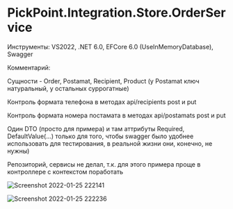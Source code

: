 # PickPoint.Integration.Store.OrderService
Инструменты: VS2022, .NET 6.0, EFCore 6.0 (UseInMemoryDatabase), Swagger

Комментарий: 

Сущности - Order, Postamat, Recipient, Product (у Postamat ключ натуральный, у остальных суррогатные)

Контроль формата телефона в методах api/recipients post и put 

Контроль формата номера постамата в методах api/postamats post и put 

Один DTO (просто для примера) и там аттрибуты Required, DefaultValue(...) только для того, чтобы swagger было удобнее использовать для тестирования, в реальной жизни они, конечно, не нужны)

Репозиторий, сервисы не делал, т.к. для этого примера проще в контроллере с контекстом поработать

![Screenshot 2022-01-25 222141](https://user-images.githubusercontent.com/1316638/151045140-f7ccb2db-0b96-485f-87f3-d5af201406a0.png)

![Screenshot 2022-01-25 222236](https://user-images.githubusercontent.com/1316638/151045164-c82fc766-4535-4790-9323-7b0d6bc4df56.png)
